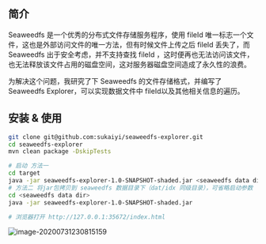 ## 简介

Seaweedfs 是一个优秀的分布式文件存储服务程序，使用 fileId 唯一标志一个文件，这也是外部访问文件的唯一方法，但有时候文件上传之后 fileId 丢失了，而 Seaweedfs 出于安全考虑，并不支持查找 fileId ，这时便再也无法访问该文件，也无法释放该文件占用的磁盘空间，这对服务器磁盘空间造成了永久性的浪费。

为解决这个问题，我研究了下 Seaweedfs 的文件存储格式，并编写了 Seaweedfs Explorer，可以实现数据文件中 fileId以及其他相关信息的遍历。

## 安装 & 使用

```bash
git clone git@github.com:sukaiyi/seaweedfs-explorer.git
cd seaweedfs-explorer
mvn clean package -DskipTests

# 启动 方法一
cd target
java -jar seaweedfs-explorer-1.0-SNAPSHOT-shaded.jar <seaweedfs data dir>
# 方法二 将jar包拷贝到 seaweedfs 数据目录下（dat/idx 同级目录），可省略启动参数
cd <seaweedfs data dir>
java -jar seaweedfs-explorer-1.0-SNAPSHOT-shaded.jar

# 浏览器打开 http://127.0.0.1:35672/index.html
```

![image-20200731230815159](https://gitee.com/sukaiyi/seaweedfs-explorer/raw/master/README.assets/image-20200731230815159.png)

